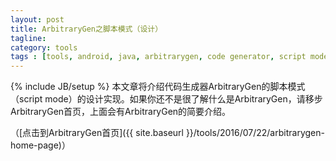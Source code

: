 ```yaml
---
layout: post
title: ArbitraryGen之脚本模式（设计）
tagline:
category: tools
tags : [tools, android, java, arbitrarygen, code generator, script mode, template, script engine]
---
```

{% include JB/setup %}
本文章将介绍代码生成器ArbitraryGen的脚本模式（script mode）的设计实现。如果你还不是很了解什么是ArbitraryGen，请移步ArbitraryGen首页，上面会有ArbitraryGen的简要介绍。

（[点击到ArbitraryGen首页]({{ site.baseurl }}/tools/2016/07/22/arbitrarygen-home-page)）
